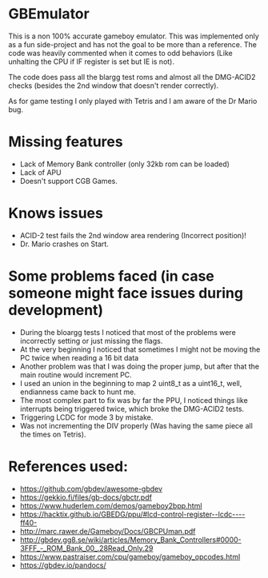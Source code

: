 # GBEmulator

This is a non 100% accurate gameboy emulator.
This was implemented only as a fun side-project and has not the goal to be more than a reference.
The code was heavily commented when it comes to odd behaviors (Like unhalting the CPU if IF register is set but IE is not).

The code does pass all the blargg test roms and almost all the DMG-ACID2 checks (besides the 2nd window that doesn't render correctly).

As for game testing I only played with Tetris and I am aware of the Dr Mario bug.

# Missing features
 - Lack of Memory Bank controller (only 32kb rom can be loaded)
 - Lack of APU
 - Doesn't support CGB Games.

# Knows issues
 - ACID-2 test fails the 2nd window area rendering (Incorrect position)!
 - Dr. Mario crashes on Start.

# Some problems faced (in case someone might face issues during development)
 - During the bloargg tests I noticed that most of the problems were incorrectly setting or just missing the flags.
 - At the very beginning I noticed that sometimes I might not be moving the PC twice when reading a 16 bit data 
 - Another problem was that I was doing the proper jump, but after that the main routine would increment PC.
 - I used an union in the beginning to map 2 uint8_t as a uint16_t, well, endianness came back to hunt me.
 - The most complex part to fix was by far the PPU, I noticed things like interrupts being triggered twice, which broke the DMG-ACID2 tests.
 - Triggering LCDC for mode 3 by mistake.
 - Was not incrementing the DIV properly (Was having the same piece all the times on Tetris).

# References used:

- https://github.com/gbdev/awesome-gbdev
- https://gekkio.fi/files/gb-docs/gbctr.pdf
- https://www.huderlem.com/demos/gameboy2bpp.html
- https://hacktix.github.io/GBEDG/ppu/#lcd-control-register--lcdc----ff40-
- http://marc.rawer.de/Gameboy/Docs/GBCPUman.pdf
- http://gbdev.gg8.se/wiki/articles/Memory_Bank_Controllers#0000-3FFF_-_ROM_Bank_00_.28Read_Only.29
- https://www.pastraiser.com/cpu/gameboy/gameboy_opcodes.html
- https://gbdev.io/pandocs/